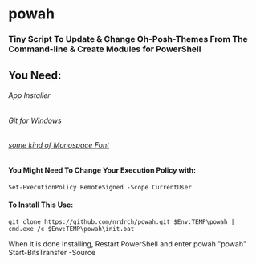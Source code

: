 # powah
### Tiny Script To Update & Change Oh-Posh-Themes From The Command-line & Create Modules for PowerShell
## You Need: 
###### App Installer
###### [Git for Windows](https://gitforwindows.org/)
###### [some kind of Monospace Font](https://www.nerdfonts.com/font-downloads)
#### You Might Need To Change Your Execution Policy with: 
```
Set-ExecutionPolicy RemoteSigned -Scope CurrentUser
```
#### To Install This Use:
```
git clone https://github.com/nrdrch/powah.git $Env:TEMP\powah | cmd.exe /c $Env:TEMP\powah\init.bat
```
When it is done Installing, Restart PowerShell and enter powah "powah"
Start-BitsTransfer -Source 
